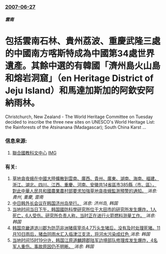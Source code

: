 ### [2007-06-27](/news/2007/06/27/index.md)

##### 雲南
# 包括雲南石林、貴州荔波、重慶武隆三處的中國南方喀斯特成為中國第34處世界遺產。其餘中選的有韓國「濟州島火山島和熔岩洞窟」（en Heritage District of Jeju Island）和馬達加斯加的阿欽安阿納雨林。

Christchurch, New Zealand - The World Heritage Committee on Tuesday decided to inscribe the three new sites on UNESCO&#39;s World Heritage List: the Rainforests of the Atsinanana (Madagascar); South China Karst ...


### 信息来源:

1. [聯合國教科文中心](http://whc.unesco.org/en/news/358) [IMG](http://whc.unesco.org/uploads/thumbs/news_358-1200-630-20070628091206.jpg)

### 有关:

1. [草地貪夜蛾在中國大陸擴散到雲南、廣西、貴州、廣東、湖南、海南、福建、浙江、湖北、四川、江西、重慶、河南、安徽共14省區市385縣（市、區），對此中華人民共和國農業農村部要求加強草地貪夜蛾監測預警的通知。 ](/zh/news/2019/05/19/草地貪夜蛾在中國大陸擴散到雲南-廣西-貴州-廣東-湖南-海南-福建-浙江-湖北-四川-江西-重慶-河南-安徽共14省區市.md) _消息: 貴州, 重慶, 雲南_
2. [中日韩外长会议在韩国济州岛举行。](/zh/news/2007/06/3/中日韩外长会议在韩国济州岛举行.md) _消息: 济州岛, 韩国_
3. [ 当地时间当日下午，韩国國防科學研究所位于大田市的研究所发生爆炸，1人死亡，6人受伤。研究所负责人称，当时正在进行火箭燃料测量工作。 ](/zh/news/2019/11/13/当地时间当日下午-韩国國防科學研究所位于大田市的研究所发生爆炸-1人死亡-6人受伤-研究所负责人称-当时正在进行火箭燃.md) _消息: 韩国_
4. [ 韩国京畿道涟川郡为防范非洲猪瘟宰杀4.7万头生猪后，没有及时处理死猪。11月10日雨后，猪血同雨水汇入临津江支流，将河水污染成红色 ](/zh/news/2019/11/12/韩国京畿道涟川郡为防范非洲猪瘟宰杀47万头生猪后-没有及时处理死猪-11月10日雨后-猪血同雨水汇入临津江支流-将河.md) _消息: 韩国_
5. [ 当地时间15时19分许，韩国江原道麟蹄郡陆军边境部队修理库发生爆炸，4名军人重伤。事故原因仍不明晰。 ](/zh/news/2019/11/12/当地时间15时19分许-韩国江原道麟蹄郡陆军边境部队修理库发生爆炸-4名军人重伤-事故原因仍不明晰.md) _消息: 韩国_
